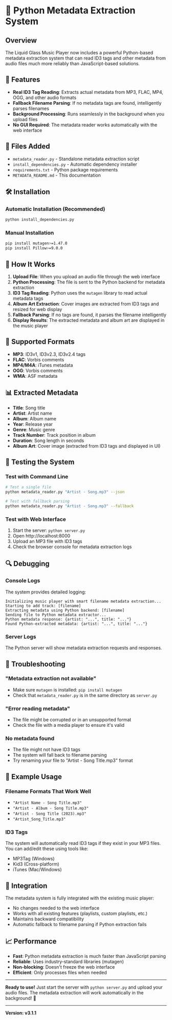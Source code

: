 # 🎵 Python Metadata Extraction System

## Overview

The Liquid Glass Music Player now includes a powerful Python-based metadata extraction system that can read ID3 tags and other metadata from audio files much more reliably than JavaScript-based solutions.

## 🚀 Features

- **Real ID3 Tag Reading**: Extracts actual metadata from MP3, FLAC, MP4, OGG, and other audio formats
- **Fallback Filename Parsing**: If no metadata tags are found, intelligently parses filenames
- **Background Processing**: Runs seamlessly in the background when you upload files
- **No GUI Required**: The metadata reader works automatically with the web interface

## 📁 Files Added

- `metadata_reader.py` - Standalone metadata extraction script
- `install_dependencies.py` - Automatic dependency installer
- `requirements.txt` - Python package requirements
- `METADATA_README.md` - This documentation

## 🛠️ Installation

### Automatic Installation (Recommended)
```bash
python install_dependencies.py
```

### Manual Installation
```bash
pip install mutagen>=1.47.0
pip install Pillow>=9.0.0
```

## 🎯 How It Works

1. **Upload File**: When you upload an audio file through the web interface
2. **Python Processing**: The file is sent to the Python backend for metadata extraction
3. **ID3 Tag Reading**: Python uses the `mutagen` library to read actual metadata tags
4. **Album Art Extraction**: Cover images are extracted from ID3 tags and resized for web display
5. **Fallback Parsing**: If no tags are found, it parses the filename intelligently
6. **Display Results**: The extracted metadata and album art are displayed in the music player

## 🔧 Supported Formats

- **MP3**: ID3v1, ID3v2.3, ID3v2.4 tags
- **FLAC**: Vorbis comments
- **MP4/M4A**: iTunes metadata
- **OGG**: Vorbis comments
- **WMA**: ASF metadata

## 📊 Extracted Metadata

- **Title**: Song title
- **Artist**: Artist name
- **Album**: Album name
- **Year**: Release year
- **Genre**: Music genre
- **Track Number**: Track position in album
- **Duration**: Song length in seconds
- **Album Art**: Cover image (extracted from ID3 tags and displayed in UI)

## 🧪 Testing the System

### Test with Command Line
```bash
# Test a single file
python metadata_reader.py "Artist - Song.mp3" --json

# Test with fallback parsing
python metadata_reader.py "Artist - Song.mp3" --fallback
```

### Test with Web Interface
1. Start the server: `python server.py`
2. Open http://localhost:8000
3. Upload an MP3 file with ID3 tags
4. Check the browser console for metadata extraction logs

## 🔍 Debugging

### Console Logs
The system provides detailed logging:
```
Initializing music player with smart filename metadata extraction...
Starting to add track: [filename]
Extracting metadata using Python backend: [filename]
Sending file to Python metadata extractor...
Python metadata response: {artist: "...", title: "..."}
Found Python-extracted metadata: {artist: "...", title: "..."}
```

### Server Logs
The Python server will show metadata extraction requests and responses.

## 🚨 Troubleshooting

### "Metadata extraction not available"
- Make sure `mutagen` is installed: `pip install mutagen`
- Check that `metadata_reader.py` is in the same directory as `server.py`

### "Error reading metadata"
- The file might be corrupted or in an unsupported format
- Check the file with a media player to ensure it's valid

### No metadata found
- The file might not have ID3 tags
- The system will fall back to filename parsing
- Try renaming your file to "Artist - Song Title.mp3" format

## 🎵 Example Usage

### Filename Formats That Work Well
- `"Artist Name - Song Title.mp3"`
- `"Artist - Album - Song Title.mp3"`
- `"Artist - Song Title (2023).mp3"`
- `"Artist_Song_Title.mp3"`

### ID3 Tags
The system will automatically read ID3 tags if they exist in your MP3 files. You can add/edit these using tools like:
- MP3Tag (Windows)
- Kid3 (Cross-platform)
- iTunes (Mac/Windows)

## 🔄 Integration

The metadata system is fully integrated with the existing music player:
- No changes needed to the web interface
- Works with all existing features (playlists, custom playlists, etc.)
- Maintains backward compatibility
- Automatic fallback to filename parsing if Python extraction fails

## 📈 Performance

- **Fast**: Python metadata extraction is much faster than JavaScript parsing
- **Reliable**: Uses industry-standard libraries (mutagen)
- **Non-blocking**: Doesn't freeze the web interface
- **Efficient**: Only processes files when needed

---

**Ready to use!** Just start the server with `python server.py` and upload your audio files. The metadata extraction will work automatically in the background! 🎉

---

**Version: v3.1.1**

